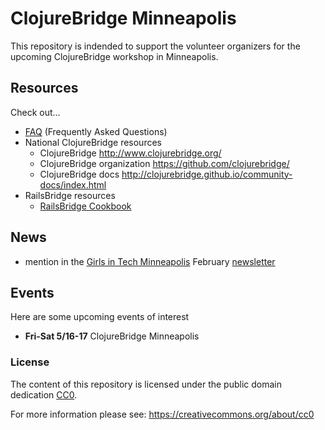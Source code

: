 # ClojureBridge Minneapolis

This repository is indended to support the volunteer organizers
for the upcoming ClojureBridge workshop in Minneapolis.

## Resources

Check out...

* [FAQ](FAQ.md) (Frequently Asked Questions)
* National ClojureBridge resources
  * ClojureBridge http://www.clojurebridge.org/
  * ClojureBridge organization https://github.com/clojurebridge/
  * ClojureBridge docs http://clojurebridge.github.io/community-docs/index.html
* RailsBridge resources
  * [RailsBridge Cookbook](https://github.com/railsbridge/docs/wiki/Cookbook)

## News

* mention in the [Girls in Tech Minneapolis](http://gitmsp.org/) February [newsletter](http://eepurl.com/MnLAP)

## Events

Here are some upcoming events of interest

* **Fri-Sat 5/16-17** ClojureBridge Minneapolis

### License

The content of this repository is licensed under the public domain dedication [CC0](LICENSE).

For more information please see: https://creativecommons.org/about/cc0
